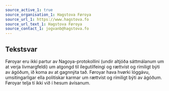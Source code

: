 ```yaml
---
source_active_1: true
source_organisation_1: Hagstova Føroya
source_url_1: https://www.hagstova.fo
source_url_text_1: Hagstova Føroya
source_contact_1: jogvanb@hagstova.fo
---
```

## Tekstsvar  
Føroyar eru ikki partur av Nagoya-protokollini (undir altjóða sáttmálanum um at verja lívmargfeldi) um atgongd til ílegutilfeingi og rættvíst og rímiligt býti av ágóðum, ið koma av at gagnnýta tað. Føroyar hava hvørki lóggávu, umsitingarligar ella politiskar karmar um rættvíst og rímiligt býti av ágóðum. Føroyar telja tí ikki við í hesum ávísanum.
